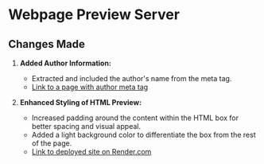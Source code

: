 # Webpage Preview Server
## Changes Made

1. **Added Author Information:**
   - Extracted and included the author's name from the meta tag.
   - [Link to a page with author meta tag](https://www.cnn.com/politics/live-news/trump-trial-e-jean-carroll-01-25-24/index.html)

2. **Enhanced Styling of HTML Preview:**
   - Increased padding around the content within the HTML box for better spacing and visual appeal.
   - Added a light background color to differentiate the box from the rest of the page.
   - [Link to deployed site on Render.com](https://websharer-4x6l.onrender.com)

